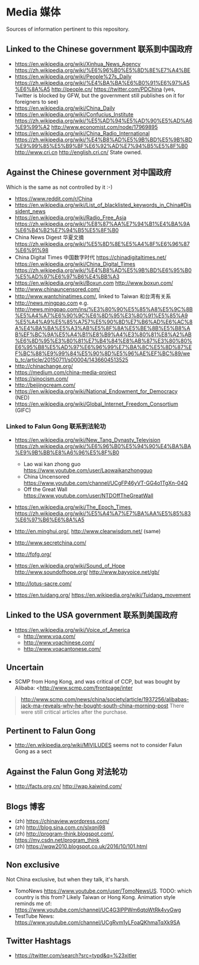 # Media 媒体

Sources of information pertinent to this repository.

## Linked to the Chinese government 联系到中国政府

- <https://en.wikipedia.org/wiki/Xinhua_News_Agency> <https://zh.wikipedia.org/wiki/%E6%96%B0%E5%8D%8E%E7%A4%BE>
- <https://en.wikipedia.org/wiki/People%27s_Daily> <https://zh.wikipedia.org/wiki/%E4%BA%BA%E6%B0%91%E6%97%A5%E6%8A%A5> <http://people.cn/> <https://twitter.com/PDChina> (yes, Twitter is blocked by GFW, but the government still publishes on it for foreigners to see)
- <https://en.wikipedia.org/wiki/China_Daily>
- <https://en.wikipedia.org/wiki/Confucius_Institute> <https://zh.wikipedia.org/wiki/%E5%AD%94%E5%AD%90%E5%AD%A6%E9%99%A2> <http://www.economist.com/node/17969895>
- <https://en.wikipedia.org/wiki/China_Radio_International> <https://zh.wikipedia.org/wiki/%E4%B8%AD%E5%9B%BD%E5%9B%BD%E9%99%85%E5%B9%BF%E6%92%AD%E7%94%B5%E5%8F%B0> <http://www.cri.cn> <http://english.cri.cn/> State owned.

## Against the Chinese government 对中国政府

Which is the same as not controlled by it :-)

- <https://www.reddit.com/r/China>
- <https://en.wikipedia.org/wiki/List_of_blacklisted_keywords_in_China#Dissident_news>
- <https://en.wikipedia.org/wiki/Radio_Free_Asia> <https://zh.wikipedia.org/wiki/%E8%87%AA%E7%94%B1%E4%BA%9A%E6%B4%B2%E7%94%B5%E5%8F%B0>
- China News Digest 华夏文摘 <https://zh.wikipedia.org/wiki/%E5%8D%8E%E5%A4%8F%E6%96%87%E6%91%98>
- China Digital Times 中国数字时代 <https://chinadigitaltimes.net/> <https://en.wikipedia.org/wiki/China_Digital_Times> <https://zh.wikipedia.org/wiki/%E4%B8%AD%E5%9B%BD%E6%95%B0%E5%AD%97%E6%97%B6%E4%BB%A3>
- <https://en.wikipedia.org/wiki/Boxun.com> <http://www.boxun.com/>
- <http://www.chinauncensored.com/>
- <http://www.wantchinatimes.com/>, linked to Taiwan 和台湾有关系
- <http://news.mingpao.com> e.g. <http://news.mingpao.com/ins/%E3%80%90%E5%85%A8%E5%9C%8B%E5%A4%A7%E6%90%9C%E6%8D%95%E3%80%91%E5%85%A9%E5%A4%A9%E5%85%A757%E5%90%8D%E7%B6%AD%E6%AC%8A%E4%BA%BA%E5%A3%AB%E5%8F%8A%E5%BE%8B%E5%B8%AB%EF%BC%9A%E5%A4%B1%E8%B9%A4%E3%80%81%E8%A2%AB%E6%8D%95%E3%80%81%E7%B4%84%E8%AB%87%E3%80%80%E6%95%B8%E5%AD%97%E6%96%99%E7%BA%8C%E5%8D%87%EF%BC%88%E9%99%84%E5%90%8D%E5%96%AE%EF%BC%89/web_tc/article/20150711/s00004/1436604513525>
- <http://chinachange.org/>
- <https://medium.com/china-media-project>
- <https://sinocism.com/>
- <http://beijingcream.com/>
- <https://en.wikipedia.org/wiki/National_Endowment_for_Democracy> (NED)
- <https://en.wikipedia.org/wiki/Global_Internet_Freedom_Consortium> (GIFC)

### Linked to Falun Gong 联系到法轮功

-   <https://en.wikipedia.org/wiki/New_Tang_Dynasty_Television> <https://zh.wikipedia.org/wiki/%E6%96%B0%E5%94%90%E4%BA%BA%E9%9B%BB%E8%A6%96%E5%8F%B0>

    - Lao wai kan zhong guo <https://www.youtube.com/user/Laowaikanzhongguo>
    - China Uncensored <https://www.youtube.com/channel/UCgFP46yVT-GG4o1TgXn-04Q>
    - Off the Great Wall <https://www.youtube.com/user/NTDOffTheGreatWall>

-   <https://en.wikipedia.org/wiki/The_Epoch_Times>, <https://zh.wikipedia.org/wiki/%E5%A4%A7%E7%BA%AA%E5%85%83%E6%97%B6%E6%8A%A5>

-   <http://en.minghui.org/>, <http://www.clearwisdom.net/> (same)

-   <http://www.secretchina.com/>

-   <http://fofg.org/>

-   <https://en.wikipedia.org/wiki/Sound_of_Hope> <http://www.soundofhope.org/> <http://www.bayvoice.net/gb/>

-   <http://lotus-sacre.com/>

-   <https://en.tuidang.org/> <https://en.wikipedia.org/wiki/Tuidang_movement>

## Linked to the USA government 联系到美国政府

-   <https://en.wikipedia.org/wiki/Voice_of_America>
    - <http://www.voa.com/>
    - <http://www.voachinese.com/>
    - <http://www.voacantonese.com/>

## Uncertain

- SCMP from Hong Kong, and was critical of CCP, but was bought by Alibaba: <http://www.scmp.com/frontpage/inter
> <http://www.scmp.com/news/china/society/article/1937256/alibabas-jack-ma-reveals-why-he-bought-south-china-morning-post> There were still critical articles after the purchase.

## Pertinent to Falun Gong

- <http://en.wikipedia.org/wiki/MIVILUDES> seems not to consider Falun Gong as a sect

## Against the Falun Gong 对法轮功

- <http://facts.org.cn/> <http://wap.kaiwind.com/>

## Blogs 博客

- (zh) <https://chinaview.wordpress.com/>
- (zh) <http://blog.sina.com.cn/slxqnj98>
- (zh) <http://program-think.blogspot.com/>, <https://my.csdn.net/program_think>
- (zh) <https://wqw2010.blogspot.co.uk/2016/10/101.html>

## Non exclusive

Not China exclusive, but when they talk, it's harsh.

- TomoNews <https://www.youtube.com/user/TomoNewsUS>. TODO: which country is this from? Likely Taiwan or Hong Kong. Animation style reminds me of: <https://www.youtube.com/channel/UC4G3lPPWm6qtoWtRk4vyGwg>
- TestTube News: <https://www.youtube.com/channel/UCgRvm1yLFoaQKhmaTqXk9SA>

## Twitter Hashtags

- <https://twitter.com/search?src=typd&q=%23xitler>
